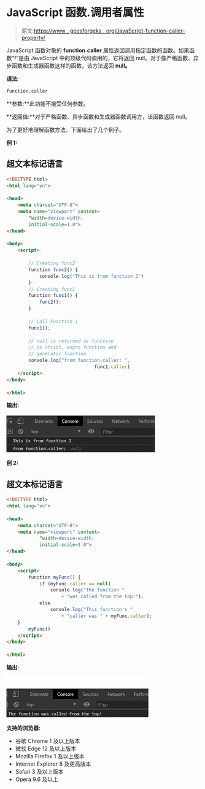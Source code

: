 # JavaScript 函数.调用者属性

> 原文:[https://www . geesforgeks . org/JavaScript-function-caller-property/](https://www.geeksforgeeks.org/javascript-function-caller-property/)

JavaScript 函数对象的 **function.caller** 属性返回调用指定函数的函数。如果函数“f”是由 JavaScript 中的顶级代码调用的，它将返回 null。对于像严格函数、异步函数和生成器函数这样的函数，该方法返回 **null。**

**语法:**

```html
function.caller
```

**参数:**此功能不接受任何参数。

**返回值:**对于严格函数、异步函数和生成器函数调用方，该函数返回 null。

为了更好地理解函数方法，下面给出了几个例子。

**例 1:**

## 超文本标记语言

```html
<!DOCTYPE html>
<html lang="en">

<head>
    <meta charset="UTF-8">
    <meta name="viewport" content=
        "width=device-width,
        initial-scale=1.0">
</head>

<body>
    <script>

        // Creating func2
        function func2() {
            console.log("This is from function 2")
        }
        // Creating func1
        function func1() {
            func2();
        }

        // Call Function 1
        func1();

        // null is returned as function
        // is strict, async function and
        // generator function
        console.log("from function.caller: ",
                                func1.caller)
    </script>
</body>

</html>
```

**输出:**

![](img/123f1f5dbd33cd7b33e07837657a6600.png)

**例 2:**

## 超文本标记语言

```html
<!DOCTYPE html>
<html lang="en">

<head>
    <meta charset="UTF-8">
    <meta name="viewport" content=
            "width=device-width,
            initial-scale=1.0">
</head>

<body>
    <script>
        function myFunc() {
            if (myFunc.caller == null)
                console.log("The function "
                    + "was called from the top!");
            else
                console.log("This function's "
                    + "caller was " + myFunc.caller);
    }
        myFunc()
    </script>
</body>

</html>
```

**输出:**

![](img/2a04325f060563fb843f015a00959e42.png)

**支持的浏览器:**

*   谷歌 Chrome 1 及以上版本
*   微软 Edge 12 及以上版本
*   Mozilla Firefox 1 及以上版本
*   Internet Explorer 8 及更高版本
*   Safari 3 及以上版本
*   Opera 9.6 及以上